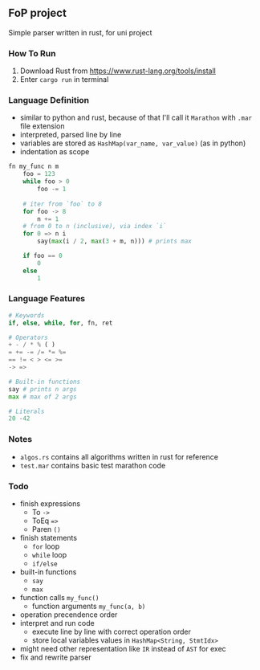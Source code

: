 ## FoP project
Simple parser written in rust, for uni project

### How To Run
1. Download Rust from https://www.rust-lang.org/tools/install
2. Enter `cargo run` in terminal

### Language Definition
- similar to python and rust, because of that 
  I'll call it `Marathon` with `.mar` file extension
- interpreted, parsed line by line
- variables are stored as `HashMap(var_name, var_value)` (as in python)
- indentation as scope
``` python
fn my_func n m
    foo = 123
    while foo > 0
        foo -= 1
    
    # iter from `foo` to 8
    for foo -> 8
        n += 1
    # from 0 to n (inclusive), via index `i`
    for 0 => n i
        say(max(i / 2, max(3 + m, n))) # prints max

    if foo == 0
        0
    else
        1
```
### Language Features
``` python
# Keywords
if, else, while, for, fn, ret

# Operators
+ - / * % ( )
= += -= /= *= %=
== != < > <= >=
-> =>

# Built-in functions
say # prints n args 
max # max of 2 args

# Literals
20 -42
```
### Notes
- `algos.rs` contains all algorithms written in rust for reference
- `test.mar` contains basic test marathon code
### Todo
- finish expressions
    - To `->`
    - ToEq `=>`
    - Paren `()`
- finish statements
    - `for` loop
    - `while` loop
    - `if/else`
- built-in functions
    - `say`
    - `max`
- function calls `my_func()`
    - function arguments `my_func(a, b)`
- operation precendence order
- interpret and run code
    - execute line by line with correct operation order
    - store local variables values in `HashMap<String, StmtIdx>`
- might need other representation like `IR` instead of `AST` for exec
- fix and rewrite parser